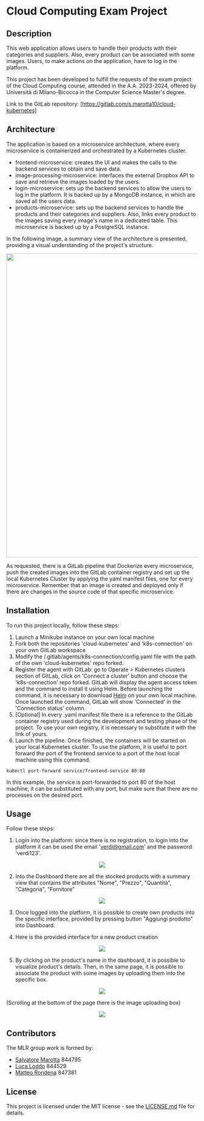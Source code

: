 # Cloud Computing Exam Project

## Description

This web application allows users to handle their products with their categories and suppliers. Also, every product can be associated with some images. Users, to make actions on the application, have to log in the platform.

This project has been developed to fulfill the requests of the exam project of the Cloud Computing course, attended in the A.A. 2023-2024, offered by Università di Milano-Bicocca in the Computer Science Master's degree.

Link to the GitLab repository: [https://gitlab.com/s.marotta10/cloud-kubernetes]

## Architecture

The application is based on a microservice architecture, where every microservice is containerized and orchestrated by a Kubernetes cluster.

- frontend-microservice: creates the UI and makes the calls to the backend services to obtain and save data.
- image-processing-microservice: interfaces the external Dropbox API to save and retrieve the images loaded by the users.
- login-microservice: sets up the backend services to allow the users to log in the platform. It is backed up by a MongoDB instance, in which are saved all the users data.
- products-microservice: sets up the backend services to handle the products and their categories and suppliers. Also, links every product to the images saving every image's name in a dedicated table. This microservice is backed up by a PostgreSQL instance.

In the following image, a summary view of the architecture is presented, providing a visual understanding of the project's structure.

<div style="text-align:center">
    <img src="images/Architettura-Cloud.png" width="900" height="800">
</div>

As requested, there is a GitLab pipeline that Dockerize every microservice, push the created images into the GitLab container registry and set up the local Kubernetes Cluster by applying the yaml manifest files, one for every microservice. Remember that an image is created and deployed only if there are changes in the source code of that specific microservice.

## Installation

To run this project locally, follow these steps:

1. Launch a Minikube instance on your own local machine
2. Fork both the repositories 'cloud-kubernetes' and 'k8s-connection' on your own GitLab workspace
3. Modify the /.gitlab/agents/k8s-connection/config.yaml file with the path of the own 'cloud-kubernetes' repo forked.
4. Register the agent with GitLab: go to Operate > Kubernetes clusters section of GitLab, click on 'Connect a cluster' button and choose the 'k8s-connection' repo forked. GitLab will display the agent access token and the command to install it using Helm. Before launching the command, it is necessary to download [Helm] on your own local machine. Once launched the command, GitLab will show 'Connected' in the 'Connection status' column.
5. [Optional] In every .yaml manifest file there is a reference to the GitLab container registry used during the development and testing phase of the project. To use your own registry, it is necessary to substitute it with the link of yours.
6. Launch the pipeline. Once finished, the containers will be started on your local Kubernetes cluster. To use the platform, it is useful to port forward the port of the frontend service to a port of the host local machine using this command.

```console
kubectl port-forward service/frontend-service 80:80
```

In this example, the service is port-forwarded to port 80 of the host machine, it can be substituted with any port, but make sure that there are no processes on the desired port.

## Usage

Follow these steps:

1. Login into the platform: since there is no registration, to login into the platform it can be used the email 'verdi@gmail.com' and the password 'verdi123'.

<p align="center">
    <img src="images/login.png" />
</p>

2. Into the Dashboard there are all the stocked products with a summary view that contains the attributes "Nome", "Prezzo", "Quantità", "Categoria", "Fornitore"

<p align="center">
    <img src="images/products.png" />
</p>

3. Once logged into the platform, it is possible to create own products into the specific interface, provided by pressing button "Aggiungi prodotto" into Dashboard.

4. Here is the provided interface for a new product creation

<p align="center">
    <img src="images/create.png" />
</p>

5. By clicking on the product's name in the dashboard, it is possible to visualize product's details. Then, in the same page, it is possible to associate the product with some images by uploading them into the specific box.

<p align="center">
    <img src="images/detail.png" />
</p>

(Scrolling at the bottom of the page there is the image uploading box)

<p align="center">
    <img src="images/detail2.png" />
</p>



## Contributors

The MLR group work is formed by:
- [Salvatore Marotta] 844795
- [Luca Loddo] 844529
- [Matteo Rondena] 847381

## License

This project is licensed under the MIT license - see the [LICENSE.md](LICENSE.md) file for details.

[Helm]: https://helm.sh/docs/intro/install/
[Salvatore Marotta]: https://gitlab.com/s.marotta10
[Luca Loddo]: https://gitlab.com/lucaloddo
[Matteo Rondena]: https://gitlab.com/MatteoRondena
[https://gitlab.com/s.marotta10/cloud-kubernetes]: https://gitlab.com/s.marotta10/cloud-kubernetes